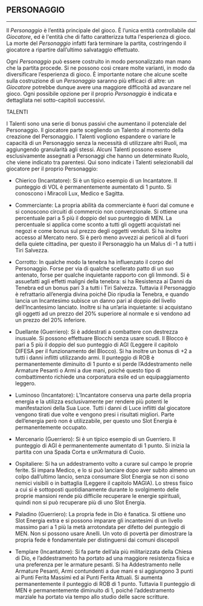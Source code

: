 ## PERSONAGGIO

---

Il _Personaggio_ è l’entità principale del gioco. È l’unica entità controllabile dal _Giocatore_, ed è l'entità che di fatto caratterizza tutta l'esperienza di gioco. La morte del _Personaggio_ infatti farà terminare la partita, costringendo il giocatore a ripartire dall’ultimo salvataggio effettuato.

Ogni _Personaggio_ può essere costruito in modo personalizzato man mano che la partita procede. Si ne possono così creare molte varianti, in modo da diversificare l’esperienza di gioco. È importante notare che alcune scelte sulla costruzione di un _Personaggio_ saranno più efficaci di altre: un _Giocatore_ potrebbe dunque avere una maggiore difficoltà ad avanzare nel gioco. Ogni possibile opzione per il proprio _Personaggio_ è indicata e dettagliata nei sotto-capitoli successivi.

TALENTI

I Talenti sono una serie di bonus passivi che aumentano il potenziale del Personaggio. Il giocatore parte scegliendo un Talento al momento della creazione del Personaggio. I Talenti vogliono espandere o variare le capacità di un Personaggio senza la necessità di utilizzare altri Ruoli, ma aggiungendo granularità agli stessi. Alcuni Talenti possono essere esclusivamente assegnati a Personaggi che hanno un determinato Ruolo, che viene indicato tra parentesi. Qui sono indicate i Talenti selezionabili dal giocatore per il proprio Personaggio:

* Chierico \(Incantatore\): Si è un tipico esempio di un Incantatore. Il punteggio di VOL è permanentemente aumentato di 1 punto. Si conoscono i Miracoli Lux, Medico e Sagitta.

* Commerciante: La propria abilità da commerciante è fuori dal comune e si conoscono circuiti di commercio non convenzionale. Si ottiene una percentuale pari a 5 più il doppio del suo punteggio di MEN. La percentuale si applica come sconto a tutti gli oggetti acquistati nei negozi e come bonus sul prezzo degli oggetti venduti. Si ha inoltre accesso al Mercato nero. Si è però meno avvezzi ai pericoli al di fuori della quiete cittadina, per questo il Personaggio ha un Malus di -1 a tutti i Tiri Salvezza.

* Corrotto: In qualche modo la tenebra ha influenzato il corpo del Personaggio. Forse per via di qualche scellerato patto di un suo antenato, forse per qualche inquietante rapporto con gli Immondi. Si è assuefatti agli effetti maligni della tenebra: si ha Resistenza ai Danni da Tenebra ed un bonus pari 3 a tutti i Tiri Salvezza. Tuttavia il Personaggio è refrattario all’energia divina poiché Dio ripudia la Tenebra, e quando lancia un Incantesimo subisce un danno pari al doppio del livello dell’Incantesimo lanciato. Inoltre si ha un’aria inquietante: si acquistano gli oggetti ad un prezzo del 20% superiore al normale e si vendono ad un prezzo del 20% inferiore.

* Duellante \(Guerriero\): Si è addestrati a combattere con destrezza inusuale. Si possono effettuare Blocchi senza usare scudi. Il Blocco è pari a 5 più il doppio del suo punteggio di AGI \(Leggere il capitolo DIFESA per il funzionamento del Blocco\). Si ha inoltre un bonus di +2 a tutti i danni inflitti utilizzando armi. Il punteggio di ROB è permanentemente diminuito di 1 punto e si perde l’Addestramento nelle Armature Pesanti o Armi a due mani, poiché questo tipo di combattimento richiede una corporatura esile ed un equipaggiamento leggero.

* Luminoso \(Incantatore\): L’Incantatore conserva una parte della propria energia e la utilizza esclusivamente per rendere più potenti le manifestazioni della Sua Luce. Tutti i danni di Luce inflitti dal giocatore vengono tirati due volte e vengono presi i risultati migliori. Parte dell’energia però non è utilizzabile, per questo uno Slot Energia è permanentemente occupato.

* Mercenario \(Guerriero\): Si è un tipico esempio di un Guerriero. Il punteggio di AGI è permanentemente aumentato di 1 punto. Si inizia la partita con una Spada Corta e un’Armatura di Cuoio.

* Ospitaliere: Si ha un addestramento volto a curare sul campo le proprie ferite. Si impara Medico, e lo si può lanciare dopo aver subito almeno un colpo dall’ultimo lancio, senza consumare Slot Energia se non ci sono nemici visibili o in battaglia \(Leggere il capitolo MAGIA\). Lo stress fisico a cui si è sottoposti quotidianamente durante lo svolgimento delle proprie mansioni rende più difficile recuperare le energie spirituali, quindi non si può recuperare più di uno Slot Energia.

* Paladino \(Guerriero\): La propria fede in Dio è fanatica. Si ottiene uno Slot Energia extra e si possono imparare gli incantesimi di un livello massimo pari a 1 più la metà arrotondata per difetto del punteggio di MEN. Non si possono usare Anelli. Un voto di povertà per dimostrare la propria fede è fondamentale per distinguersi dai comuni discepoli

* Templare \(Incantatore\): Si fa parte dell’ala più militarizzata della Chiesa di Dio, e l’addestramento ha portato ad una maggiore resistenza fisica e una preferenza per le armature pesanti. Si ha Addestramento nelle Armature Pesanti, Armi contundenti a due mani e si aggiungono 3 punti ai Punti Ferita Massimi ed ai Punti Ferita Attuali. Si aumenta permanentemente il punteggio di ROB di 1 punto. Tuttavia Il punteggio di MEN è permanentemente diminuito di 1, poiché l’addestramento marziale ha portato via tempo allo studio delle sacre scritture.



